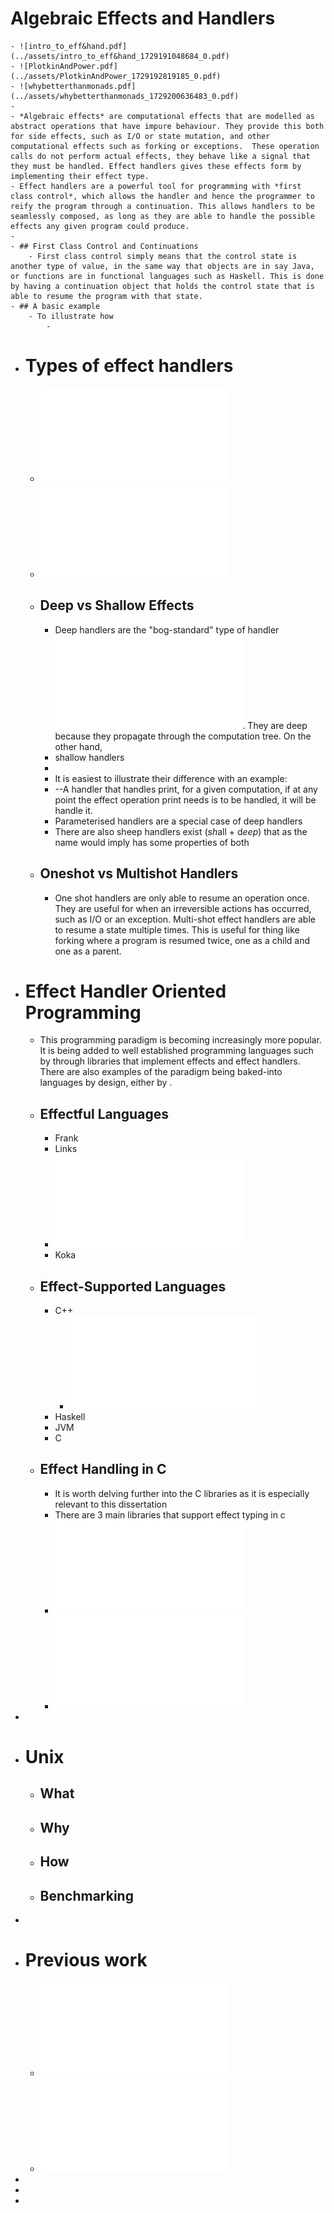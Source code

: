 # Algebraic Effects and Handlers
	- ![intro_to_eff&hand.pdf](../assets/intro_to_eff&hand_1729191048684_0.pdf)
	- ![PlotkinAndPower.pdf](../assets/PlotkinAndPower_1729192819185_0.pdf)
	- ![whybetterthanmonads.pdf](../assets/whybetterthanmonads_1729200636483_0.pdf)
	-
	- *Algebraic effects* are computational effects that are modelled as abstract operations that have impure behaviour. They provide this both for side effects, such as I/O or state mutation, and other computational effects such as forking or exceptions.  These operation calls do not perform actual effects, they behave like a signal that they must be handled. Effect handlers gives these effects form by implementing their effect type.
	- Effect handlers are a powerful tool for programming with *first class control*, which allows the handler and hence the programmer to reify the program through a continuation. This allows handlers to be seamlessly composed, as long as they are able to handle the possible effects any given program could produce.
	-
	- ## First Class Control and Continuations
		- First class control simply means that the control state is another type of value, in the same way that objects are in say Java, or functions are in functional languages such as Haskell. This is done by having a continuation object that holds the control state that is able to resume the program with that state.
	- ## A basic example
		- To illustrate how
			-
- # Types of effect handlers
	- ![effect_handlers_evidently.pdf](../assets/effect_handlers_evidently_1729188638154_0.pdf)
	- ![handlesrInAction.pdf](../assets/handlesrInAction_1729201280090_0.pdf)
	- ## Deep vs Shallow Effects
		- Deep handlers are the "bog-standard" type of handler ![shallow_effect_handlers.pdf](../assets/shallow_effect_handlers_1729188244426_0.pdf). They are deep because they propagate through the computation tree. On the other hand,
		- shallow handlers
		-
		- It is easiest to illustrate their difference with an example:
		- --A handler that handles print, for a given computation, if at any point the effect operation print needs is to be handled, it will be handle it.
		- Parameterised handlers are a special case of deep handlers
		- There are also sheep handlers exist (*sh*all + d*eep*) that as the name would imply has some properties of both
	- ## Oneshot vs Multishot Handlers
		- One shot handlers are only able to resume an operation once. They are useful for when an irreversible actions has occurred, such as I/O or an exception. Multi-shot effect handlers are able to resume a state multiple times. This is useful for thing like forking where a program is resumed twice, one as a child and one as a parent.
- # Effect Handler Oriented Programming
	- This programming paradigm is becoming increasingly more popular. It is being added  to well established programming languages such by through libraries that implement effects and effect handlers. There are also examples of the paradigm being baked-into languages by design, either by .
	- ## Effectful Languages
		- Frank
		- Links
		- ![eff.pdf](../assets/eff_1729200611862_0.pdf)
		- Koka
	- ## Effect-Supported Languages
		- C++
			- ![cppeff.pdf](../assets/cppeff_1729189121086_0.pdf)
		- Haskell
		- JVM
		- C
	- ## Effect Handling in C
		- It is worth delving further into the C libraries as it is especially relevant to this dissertation
		- There are 3 main libraries that support effect typing in c
		- ![libseff.pdf](../assets/libseff_1729188005950_0.pdf)
		- ![libhandler.pdf](../assets/libhandler_1729191476238_0.pdf)
-
- # Unix
	- ## What
	- ## Why
	- ## How
	- ## Benchmarking
-
- # Previous work
	- ![ramsay-dissertation-2024.pdf](../assets/carslaw-dissertation-2024_1729186862539_0.pdf)
	- ![Foundations for Programming and Implementing Effect Handlers - Daniel Hil.pdf](../assets/Foundations_for_Programming_and_Implementing_Effect_Handlers_-_thesis_1729186973343_0.pdf)
-
-
-